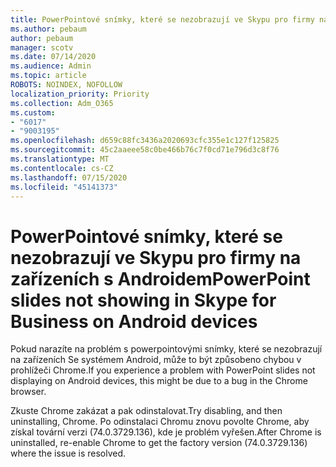 ```yaml
---
title: PowerPointové snímky, které se nezobrazují ve Skypu pro firmy na zařízeních s Androidem
ms.author: pebaum
author: pebaum
manager: scotv
ms.date: 07/14/2020
ms.audience: Admin
ms.topic: article
ROBOTS: NOINDEX, NOFOLLOW
localization_priority: Priority
ms.collection: Adm_O365
ms.custom:
- "6017"
- "9003195"
ms.openlocfilehash: d659c88fc3436a2020693cfc355e1c127f125825
ms.sourcegitcommit: 45c2aaeee58c0be466b76c7f0cd71e796d3c8f76
ms.translationtype: MT
ms.contentlocale: cs-CZ
ms.lasthandoff: 07/15/2020
ms.locfileid: "45141373"
---
```

# <a name="powerpoint-slides-not-showing-in-skype-for-business-on-android-devices"></a><span data-ttu-id="4471b-102">PowerPointové snímky, které se nezobrazují ve Skypu pro firmy na zařízeních s Androidem</span><span class="sxs-lookup"><span data-stu-id="4471b-102">PowerPoint slides not showing in Skype for Business on Android devices</span></span>

<span data-ttu-id="4471b-103">Pokud narazíte na problém s powerpointovými snímky, které se nezobrazují na zařízeních Se systémem Android, může to být způsobeno chybou v prohlížeči Chrome.</span><span class="sxs-lookup"><span data-stu-id="4471b-103">If you experience a problem with PowerPoint slides not displaying on Android devices, this might be due to a bug in the Chrome browser.</span></span>

<span data-ttu-id="4471b-104">Zkuste Chrome zakázat a pak odinstalovat.</span><span class="sxs-lookup"><span data-stu-id="4471b-104">Try disabling, and then uninstalling, Chrome.</span></span> <span data-ttu-id="4471b-105">Po odinstalaci Chromu znovu povolte Chrome, aby získal tovární verzi (74.0.3729.136), kde je problém vyřešen.</span><span class="sxs-lookup"><span data-stu-id="4471b-105">After Chrome is uninstalled, re-enable Chrome to get the factory version (74.0.3729.136) where the issue is resolved.</span></span>
